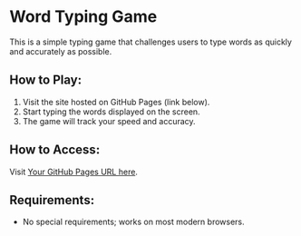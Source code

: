 # Word Typing Game

This is a simple typing game that challenges users to type words as quickly and accurately as possible.

## How to Play:
1. Visit the site hosted on GitHub Pages (link below).
2. Start typing the words displayed on the screen.
3. The game will track your speed and accuracy.

## How to Access:
Visit [Your GitHub Pages URL here](https://moadvi.github.io/WordTyping/).

## Requirements:
- No special requirements; works on most modern browsers.

